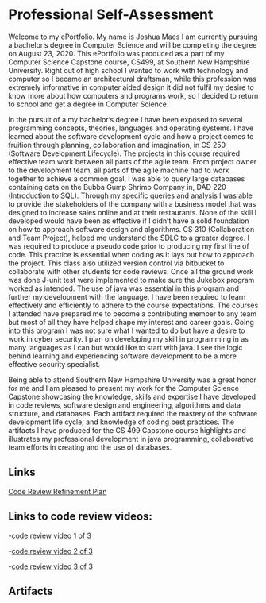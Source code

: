 # Professional Self-Assessment

Welcome to my ePortfolio. My name is Joshua Maes I am currently pursuing a bachelor’s degree in Computer Science and will be completing the degree on August 23, 2020. This ePortfolio was produced as a part of my Computer Science Capstone course, CS499, at Southern New Hampshire University. Right out of high school I wanted to work with technology and computer so I became an architectural draftsman, while this profession was extremely informative in computer aided design it did not fulfil my desire to know more about how computers and programs work, so I decided to return to school and get a degree in Computer Science. 

In the pursuit of a my bachelor’s degree I have been exposed to several programming concepts, theories, languages and operating systems. I have learned about the software development cycle and how a project comes to fruition through planning, collaboration and imagination, in CS 250 (Software Development Lifecycle). The projects in this course required effective team work between all parts of the agile team. From project owner to the development team, all parts of the agile machine had to work together to achieve a common goal. I was able to query large databases containing data on the Bubba Gump Shrimp Company in, DAD 220 (Introduction to SQL). Through my specific queries and analysis I was able to provide the stakeholders of the company with a business model that was designed to increase sales online and at their restaurants. None of the skill I developed would have been as effective if I didn’t have a solid foundation on how to approach software design and algorithms. CS 310 (Collaboration and Team Project), helped me understand the SDLC to a greater degree. I was required to produce a pseudo code prior to producing my first line of code. This practice is essential when coding as it lays out how to approach the project. This class also utilized version control via bitbucket to collaborate with other students for code reviews. Once all the ground work was done J-unit test were implemented to make sure the Jukebox program worked as intended. The use of java was essential in this program and further my development with the language. I have been required to learn effectively and efficiently to adhere to the course expectations. The courses I attended have prepared me to become a contributing member to any team but most of all they have helped shape my interest and career goals. Going into this program I was not sure what I wanted to do but have  a desire to work in cyber security. I plan on developing my skill in programming in as many languages as I can but would like to start with java. I see the logic behind learning and experiencing software development to be a more effective security specialist.

 Being able to attend Southern New Hampshire University was a great honor for me and I am pleased to present my work for the Computer Science Capstone showcasing the knowledge, skills and expertise I have developed in code reviews, software design and engineering, algorithms and data structure, and databases. Each artifact required the mastery of the software development life cycle, and knowledge of coding best practices. The artifacts I have produced for the CS 499 Capstone course highlights and illustrates my professional development in java programming, collaborative team efforts in creating and the use of databases. 
 
## Links 

[Code Review Refinement Plan](codeReview/refinementPlan.md)

## Links to code review videos:



-[code review video 1 of 3](https://github.com/maes702/maes702.github.io/blob/master/videos/Informal%20Code%20Review%201of3.zip)

-[code review video 2 of 3](https://github.com/maes702/maes702.github.io/blob/master/Informal%20Code%20Review%202of3.zip)

-[code review video 3 of 3](https://github.com/maes702/maes702.github.io/blob/master/Informal%20Code%20Review%203of3.zip)

## Artifacts



